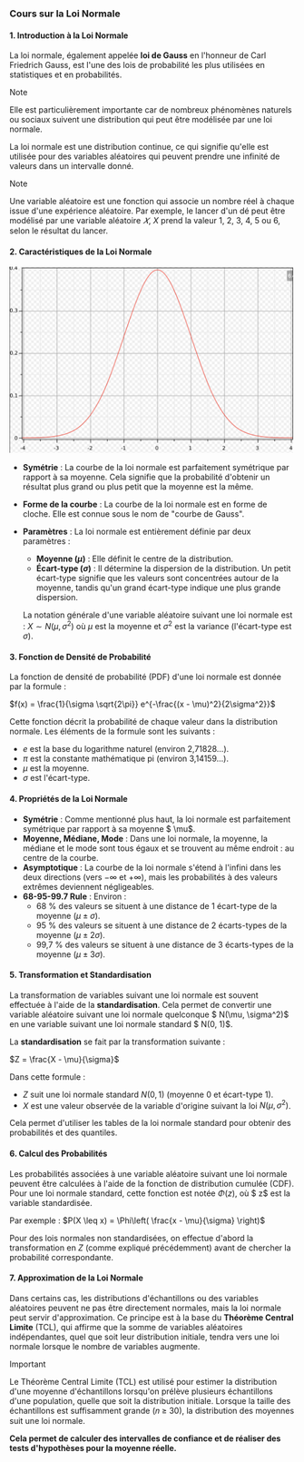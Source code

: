 ### Cours sur la Loi Normale

#### 1. Introduction à la Loi Normale

La loi normale, également appelée **loi de Gauss** en l'honneur de Carl Friedrich Gauss, est l'une des lois de probabilité les plus utilisées en statistiques et en probabilités. 

>[!NOTE]
>Elle est particulièrement importante car de nombreux phénomènes naturels ou sociaux suivent une distribution qui peut être modélisée par une loi normale.

La loi normale est une distribution continue, ce qui signifie qu'elle est utilisée pour des variables aléatoires qui peuvent prendre une infinité de valeurs dans un intervalle donné.

>[!NOTE]
>Une variable aléatoire est une fonction qui associe un nombre réel à chaque issue d'une expérience aléatoire. 
>Par exemple, le lancer d'un dé peut être modélisé par une variable aléatoire $𝑋$, $X$ prend la valeur 1, 2, 3, 4, 5 ou 6, selon le résultat du lancer.

#### 2. Caractéristiques de la Loi Normale

<img src="../images/loi-normal.png" width="500" />

- **Symétrie** : La courbe de la loi normale est parfaitement symétrique par rapport à sa moyenne. Cela signifie que la probabilité d'obtenir un résultat plus grand ou plus petit que la moyenne est la même.
  
- **Forme de la courbe** : La courbe de la loi normale est en forme de cloche. Elle est connue sous le nom de "courbe de Gauss". 

- **Paramètres** : La loi normale est entièrement définie par deux paramètres :
  - **Moyenne ($\mu$)** : Elle définit le centre de la distribution.
  - **Écart-type ($\sigma$)** : Il détermine la dispersion de la distribution. Un petit écart-type signifie que les valeurs sont concentrées autour de la moyenne, tandis qu'un grand écart-type indique une plus grande dispersion.

  La notation générale d'une variable aléatoire suivant une loi normale est :
  $X \sim N(\mu, \sigma^2)$
  où $\mu$ est la moyenne et $\sigma^2$ est la variance (l'écart-type est $\sigma$).

#### 3. Fonction de Densité de Probabilité

La fonction de densité de probabilité (PDF) d'une loi normale est donnée par la formule :

$f(x) = \frac{1}{\sigma \sqrt{2\pi}} e^{-\frac{(x - \mu)^2}{2\sigma^2}}$

Cette fonction décrit la probabilité de chaque valeur dans la distribution normale. Les éléments de la formule sont les suivants :
- $e$ est la base du logarithme naturel (environ 2,71828...).
- $\pi$ est la constante mathématique pi (environ 3,14159...).
- $\mu$ est la moyenne.
- $\sigma$ est l'écart-type.

#### 4. Propriétés de la Loi Normale

- **Symétrie** : Comme mentionné plus haut, la loi normale est parfaitement symétrique par rapport à sa moyenne $ \mu$.
- **Moyenne, Médiane, Mode** : Dans une loi normale, la moyenne, la médiane et le mode sont tous égaux et se trouvent au même endroit : au centre de la courbe.
- **Asymptotique** : La courbe de la loi normale s'étend à l'infini dans les deux directions (vers $-\infty$ et $+\infty$), mais les probabilités à des valeurs extrêmes deviennent négligeables.
- **68-95-99.7 Rule** : Environ :
  - 68 % des valeurs se situent à une distance de 1 écart-type de la moyenne ($\mu \pm \sigma$).
  - 95 % des valeurs se situent à une distance de 2 écarts-types de la moyenne ($\mu \pm 2\sigma$).
  - 99,7 % des valeurs se situent à une distance de 3 écarts-types de la moyenne ($\mu \pm 3\sigma$).

#### 5. Transformation et Standardisation

La transformation de variables suivant une loi normale est souvent effectuée à l'aide de la **standardisation**. Cela permet de convertir une variable aléatoire suivant une loi normale quelconque $ N(\mu, \sigma^2)$ en une variable suivant une loi normale standard $ N(0, 1)$.

La **standardisation** se fait par la transformation suivante :

$Z = \frac{X - \mu}{\sigma}$

Dans cette formule :
- $Z$ suit une loi normale standard $N(0,1)$ (moyenne 0 et écart-type 1).
- $X$ est une valeur observée de la variable d'origine suivant la loi $N(\mu, \sigma^2)$.

Cela permet d'utiliser les tables de la loi normale standard pour obtenir des probabilités et des quantiles.

#### 6. Calcul des Probabilités

Les probabilités associées à une variable aléatoire suivant une loi normale peuvent être calculées à l'aide de la fonction de distribution cumulée (CDF). Pour une loi normale standard, cette fonction est notée $\Phi(z)$, où $ z$ est la variable standardisée.

Par exemple :
$P(X \leq x) = \Phi\left( \frac{x - \mu}{\sigma} \right)$

Pour des lois normales non standardisées, on effectue d'abord la transformation en $Z$ (comme expliqué précédemment) avant de chercher la probabilité correspondante.

#### 7. Approximation de la Loi Normale

Dans certains cas, les distributions d'échantillons ou des variables aléatoires peuvent ne pas être directement normales, mais la loi normale peut servir d'approximation. Ce principe est à la base du **Théorème Central Limite** (TCL), qui affirme que la somme de variables aléatoires indépendantes, quel que soit leur distribution initiale, tendra vers une loi normale lorsque le nombre de variables augmente.

>[!IMPORTANT]
>Le Théorème Central Limite (TCL) est utilisé pour estimer la distribution d'une moyenne d'échantillons lorsqu'on prélève plusieurs échantillons d'une population, quelle que soit la distribution initiale. Lorsque la taille des échantillons est suffisamment grande (𝑛 ≥ 30), la distribution des moyennes suit une loi normale. 
>
>**Cela permet de calculer des intervalles de confiance et de réaliser des tests d'hypothèses pour la moyenne réelle.**
